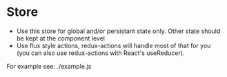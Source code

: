 # Store

- Use this store for global and/or persistant state only.
  Other state should be kept at the component level
- Use flux style actions, redux-actions will handle most
  of that for you (you can also use redux-actions with
  React's useReducer).

For example see: ./example.js
